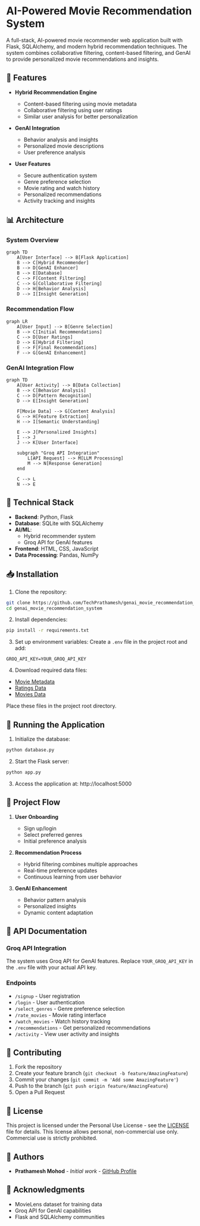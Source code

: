 # AI-Powered Movie Recommendation System

A full-stack, AI-powered movie recommender web application built with Flask, SQLAlchemy, and modern hybrid recommendation techniques. The system combines collaborative filtering, content-based filtering, and GenAI to provide personalized movie recommendations and insights.

## 🌟 Features

- **Hybrid Recommendation Engine**
  - Content-based filtering using movie metadata
  - Collaborative filtering using user ratings
  - Similar user analysis for better personalization

- **GenAI Integration**
  - Behavior analysis and insights
  - Personalized movie descriptions
  - User preference analysis

- **User Features**
  - Secure authentication system
  - Genre preference selection
  - Movie rating and watch history
  - Personalized recommendations
  - Activity tracking and insights

## 📊 Architecture

### System Overview
```mermaid
graph TD
    A[User Interface] --> B[Flask Application]
    B --> C[Hybrid Recommender]
    B --> D[GenAI Enhancer]
    B --> E[Database]
    C --> F[Content Filtering]
    C --> G[Collaborative Filtering]
    D --> H[Behavior Analysis]
    D --> I[Insight Generation]
```

### Recommendation Flow
```mermaid
graph LR
    A[User Input] --> B[Genre Selection]
    B --> C[Initial Recommendations]
    C --> D[User Ratings]
    D --> E[Hybrid Filtering]
    E --> F[Final Recommendations]
    F --> G[GenAI Enhancement]
```

### GenAI Integration Flow
```mermaid
graph TD
    A[User Activity] --> B[Data Collection]
    B --> C[Behavior Analysis]
    C --> D[Pattern Recognition]
    D --> E[Insight Generation]
    
    F[Movie Data] --> G[Content Analysis]
    G --> H[Feature Extraction]
    H --> I[Semantic Understanding]
    
    E --> J[Personalized Insights]
    I --> J
    J --> K[User Interface]
    
    subgraph "Groq API Integration"
        L[API Request] --> M[LLM Processing]
        M --> N[Response Generation]
    end
    
    C --> L
    N --> E
```

## 🔄 Technical Stack

- **Backend**: Python, Flask
- **Database**: SQLite with SQLAlchemy
- **AI/ML**: 
  - Hybrid recommender system
  - Groq API for GenAI features
- **Frontend**: HTML, CSS, JavaScript
- **Data Processing**: Pandas, NumPy

## 📥 Installation

1. Clone the repository:
```bash
git clone https://github.com/TechPrathamesh/genai_movie_recommendation_system.git
cd genai_movie_recommendation_system
```

2. Install dependencies:
```bash
pip install -r requirements.txt
```

3. Set up environment variables:
Create a `.env` file in the project root and add:
```
GROQ_API_KEY=YOUR_GROQ_API_KEY
```

4. Download required data files:
- [Movie Metadata](https://example.com/movie_metadata_updated.csv)
- [Ratings Data](https://grouplens.org/datasets/movielens/32m/)
- [Movies Data](https://example.com/movies.csv)

Place these files in the project root directory.

## 🚀 Running the Application

1. Initialize the database:
```bash
python database.py
```

2. Start the Flask server:
```bash
python app.py
```

3. Access the application at: http://localhost:5000


## 🔄 Project Flow

1. **User Onboarding**
   - Sign up/login
   - Select preferred genres
   - Initial preference analysis

2. **Recommendation Process**
   - Hybrid filtering combines multiple approaches
   - Real-time preference updates
   - Continuous learning from user behavior

3. **GenAI Enhancement**
   - Behavior pattern analysis
   - Personalized insights
   - Dynamic content adaptation

## 📝 API Documentation

### Groq API Integration
The system uses Groq API for GenAI features. Replace `YOUR_GROQ_API_KEY` in the `.env` file with your actual API key.

### Endpoints
- `/signup` - User registration
- `/login` - User authentication
- `/select_genres` - Genre preference selection
- `/rate_movies` - Movie rating interface
- `/watch_movies` - Watch history tracking
- `/recommendations` - Get personalized recommendations
- `/activity` - View user activity and insights

## 🤝 Contributing

1. Fork the repository
2. Create your feature branch (`git checkout -b feature/AmazingFeature`)
3. Commit your changes (`git commit -m 'Add some AmazingFeature'`)
4. Push to the branch (`git push origin feature/AmazingFeature`)
5. Open a Pull Request

## 📄 License

This project is licensed under the Personal Use License - see the [LICENSE](LICENSE) file for details.
This license allows personal, non-commercial use only. Commercial use is strictly prohibited.

## 👥 Authors

- **Prathamesh Mohod** - *Initial work* - [GitHub Profile](https://github.com/TechPrathamesh)

## 🙏 Acknowledgments

- MovieLens dataset for training data
- Groq API for GenAI capabilities
- Flask and SQLAlchemy communities 